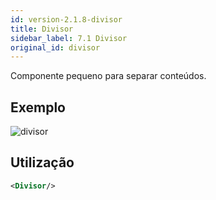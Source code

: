 ```yaml
---
id: version-2.1.8-divisor
title: Divisor
sidebar_label: 7.1 Divisor
original_id: divisor
---
```


Componente pequeno para separar conteúdos.

## Exemplo

![divisor](assets/images_components/v2.0.0/divisor.png)

## Utilização

```xml
<Divisor/>
```
